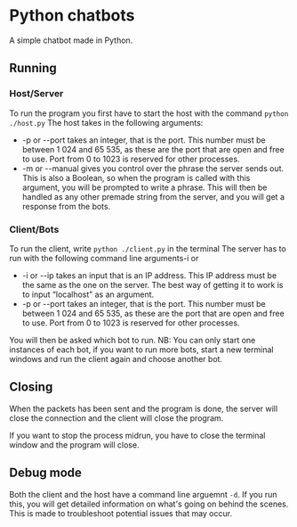 # Python chatbots
A simple chatbot made in Python. 
## Running
### Host/Server
To run the program you first have to start the host with the command ``python ./host.py``
The host takes in the following arguments:
- -p or --port takes an integer, that is the port. This number must be between 1 024 and 65 535, as these are the port that are open and free to use. Port from 0 to 1023 is reserved for other processes. 
- -m or --manual gives you control over the phrase the server sends out. This is also a Boolean, so when the program is called with this argument, you will be prompted to write a phrase. This will then be handled as any other premade string from the server, and you will get a response from the bots. 

### Client/Bots
To run the client, write ``python ./client.py`` in the terminal
The server has to run with the following command line arguments-i or 

- -i or --ip takes an input that is an IP address. This IP address must be the same as the one on the server. The best way of getting it to work is to input “localhost” as an argument.
- -p or --port takes an integer, that is the port. This number must be between 1 024 and 65 535, as these are the port that are open and free to use. Port from 0 to 1023 is reserved for other processes. 

You will then be asked which bot to run. NB: You can only start one instances of each bot, if you want to run more bots, start a new terminal windows and run the client again and choose another bot. 

## Closing
When the packets has been sent and the program is done, the server will close the connection and the client will close the program.

If you want to stop the process midrun, you have to close the terminal window and the program will close.

## Debug mode

Both the client and the host have a command line arguemnt ``-d``. If you run this, you will get detailed information on what's going on behind the scenes. This is made to troubleshoot potential issues that may occur. 
